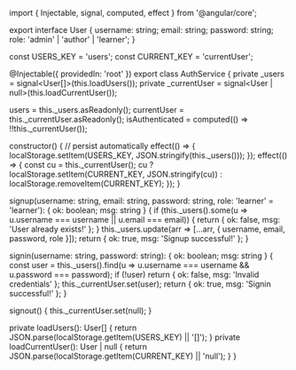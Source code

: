 import { Injectable, signal, computed, effect } from '@angular/core';

export interface User {
  username: string;
  email: string;
  password: string;
  role: 'admin' | 'author' | 'learner';
}

const USERS_KEY = 'users';
const CURRENT_KEY = 'currentUser';

@Injectable({ providedIn: 'root' })
export class AuthService {
  private _users = signal<User[]>(this.loadUsers());
  private _currentUser = signal<User | null>(this.loadCurrentUser());

  users = this._users.asReadonly();
  currentUser = this._currentUser.asReadonly();
  isAuthenticated = computed(() => !!this._currentUser());

  constructor() {
    // persist automatically
    effect(() => {
      localStorage.setItem(USERS_KEY, JSON.stringify(this._users()));
    });
    effect(() => {
      const cu = this._currentUser();
      cu
        ? localStorage.setItem(CURRENT_KEY, JSON.stringify(cu))
        : localStorage.removeItem(CURRENT_KEY);
    });
  }

  signup(username: string, email: string, password: string, role: 'learner' = 'learner'): { ok: boolean; msg: string } {
    if (this._users().some(u => u.username === username || u.email === email)) {
      return { ok: false, msg: 'User already exists!' };
    }
    this._users.update(arr => [...arr, { username, email, password, role }]);
    return { ok: true, msg: 'Signup successful!' };
  }

  signin(username: string, password: string): { ok: boolean; msg: string } {
    const user = this._users().find(u => u.username === username && u.password === password);
    if (!user) return { ok: false, msg: 'Invalid credentials' };
    this._currentUser.set(user);
    return { ok: true, msg: 'Signin successful!' };
  }

  signout() {
    this._currentUser.set(null);
  }

  private loadUsers(): User[] {
    return JSON.parse(localStorage.getItem(USERS_KEY) || '[]');
  }
  private loadCurrentUser(): User | null {
    return JSON.parse(localStorage.getItem(CURRENT_KEY) || 'null');
  }
}
